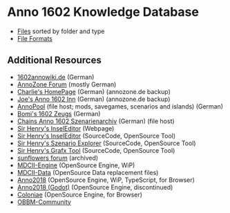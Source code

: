 # Anno 1602 Knowledge Database #

- [Files](./files/index.md) sorted by folder and type
- [File Formats](./file_formats/index.md)

## Additional Resources ##

- [1602annowiki.de](https://1602.annowiki.de/) (German)
- [AnnoZone Forum](https://annozone.de/forum/index.php?page=Board&boardID=18) (mostly German)
- [Charlie's HomePage](https://www.annozone.de/Charlie/) (German) (annozone.de backup)
- [Joe's Anno 1602 Inn](https://annozone.de/Joes1602Inn/) (German) (annozone.de backup)
- [AnnoPool](https://www.annopool.de/index.php?page=Category&categoryID=47&s=4ff0e5572f44cd55deaa17e695ca29d5b73ed661) (file host; mods, savegames, scenarios and islands) (German)
- [Bomi's 1602 Zeugs](http://www.bomibomanns.de/1602Zeugs/) (German)
- [Chains Anno 1602 Szenarienarchiv](http://1602-szenarien.annoarchiv.de/) (German) (file host)
- [Sir Henry's InselEditor](http://www.zur-borg.de/Anno1602/) (Webpage)
- [Sir Henry's InselEditor](https://github.com/wzurborg/1602-Island-Editor) (SourceCode, OpenSource Tool)
- [Sir Henry's Szenario Explorer](https://github.com/wzurborg/scenexplorer) (SourceCode, OpenSource Tool)
- [Sir Henry's Grafx Tool](https://github.com/wzurborg/grafx1602) (SourceCode, OpenSource Tool)
- [sunflowers forum](https://web.archive.org/web/*/sunflowers.de/discussion/*) (archived)
- [MDCII-Engine](https://github.com/roybaer/mdcii-engine) (OpenSource Engine, WiP)
- [MDCII-Data](https://github.com/roybaer/mdcii-data) (OpenSource Data replacement files)
- [Anno2018](https://github.com/cmfcmf/Anno2018) (OpenSource Engine, WiP, TypeScript, for Browser)
- [Anno2018 (Godot)](https://github.com/cmfcmf/Anno2018-godot) (OpenSource Engine, discontinued)
- [Coloniae](https://github.com/jakubjafra/coloniae) (OpenSource Engine, for Browser)
- [OBBM-Community](https://www.obbm.de/)

